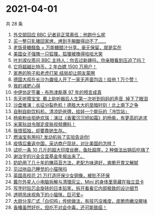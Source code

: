 # 2021-04-01

共 28 条

<!-- BEGIN ZHIHUVIDEO -->
<!-- 最后更新时间 Thu Apr 01 2021 16:02:38 GMT+0800 (China Standard Time) -->
1. [外交部回应 BBC 记者非正常离任：他跑什么呢](https://www.zhihu.com/zvideo/1360702099882409984)
1. [买一整只乳猪回家烤，烤到手腕酸得动不了……](https://www.zhihu.com/zvideo/1360916447506702336)
1. [老饭骨糖醋鱼 + 万能糖醋汁分享，毫无保留，就是实在](https://www.zhihu.com/zvideo/1360648280272162818)
1. [美国女子强撸一只狐狸，狐狸被撸得哈哈大笑](https://www.zhihu.com/zvideo/1359825254311931904)
1. [叶刘淑仪质问 BBC 主持人：你去过新疆吗，你亲眼看到压迫了吗？](https://www.zhihu.com/zvideo/1360887673188614145)
1. [它将超越比特币，2 年白嫖 1500 万用户！](https://www.zhihu.com/zvideo/1360902623068131328)
1. [家养的狗子和老虎打架 结局却让网友蒙圈](https://www.zhihu.com/zvideo/1360238145527771136)
1. [德国大叔在长沙为聋哑人开了一家无声面包店！给他 1 万个赞！](https://www.zhihu.com/zvideo/1360704485145411584)
1. [我的减肥心得](https://www.zhihu.com/zvideo/1360900933279346688)
1. [中伊协定签署 - 布热津斯基 97 年的预言成真](https://www.zhihu.com/zvideo/1360906395223638016)
1. [先天听障宝宝, 戴上助听器后人生第一次听到妈妈的声音, 掉下了眼泪](https://www.zhihu.com/zvideo/1360209400884535296)
1. [沙盘推演：长征分裂危机！德胜大大的至暗时刻！北上南下之争](https://www.zhihu.com/zvideo/1360915311202476032)
1. [自制自助饮料机，清凉奶爸牌，给娃一个能玩的「冷饮站」](https://www.zhihu.com/zvideo/1360627701703847936)
1. [杨紫粉丝拒绝欢瑞：演过《香蜜沉沉烬如霜》的杨紫，有更高的追求](https://www.zhihu.com/zvideo/1360670763129815040)
1. [米莱狄战令限定皮肤视频爆料！](https://www.zhihu.com/zvideo/1360697360184569856)
1. [我恨孤独，却要靠她生存。](https://www.zhihu.com/zvideo/1360690275078217728)
1. [燃油宝有用吗? 发动机拆了实验告诉你!](https://www.zhihu.com/zvideo/1359813136657354752)
1. [疫情后重返中国，采访商户现状，对比美国的怎样？](https://www.zhihu.com/zvideo/1360544293669765120)
1. [试吃一条 10 几斤的超大印度丝鲹，鱼肚超厚，2 种做法出锅后吃嗨了](https://www.zhihu.com/zvideo/1360331268161409024)
1. [谢治宇的兴全合宜基金年报出来了。](https://www.zhihu.com/zvideo/1360692260930199552)
1. [奶奶用了几十年的腌蒜苔方法，老配方味道好，爽脆开胃又解腻](https://www.zhihu.com/zvideo/1360533215028068353)
1. [见过哄自己睡觉的小猫咪吗](https://www.zhihu.com/zvideo/1360161345149751296)
1. [英国高校花 21 万打造环保少女铜像，被批不环保](https://www.zhihu.com/zvideo/1360634098315374593)
1. [戴尔外星人小电脑拆解与清理灰尘，Mini 的身体里竟藏在独立显卡](https://www.zhihu.com/zvideo/1360625880662978561)
1. [写字时铅芯会旋转的日本铅笔，拆开看看它内部极致的设计细节](https://www.zhihu.com/zvideo/1360632749284597760)
1. [透明吊床视角下的小猫咪，巨可爱~](https://www.zhihu.com/zvideo/1360295555441324032)
1. [大厨分享广式「白切鸡」传统做法，有技巧没难度，皮脆肉嫩没腥味](https://www.zhihu.com/zvideo/1360519317507964928)
1. [香椿虽然好吃，但吃不对会中毒，还可能致癌！](https://www.zhihu.com/zvideo/1360369792080216064)
<!-- END ZHIHUVIDEO -->
